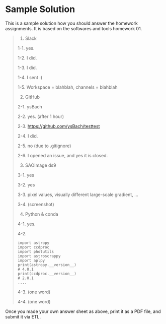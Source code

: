 # Sample Solution

This is a sample solution how you should answer the homework assignments. It is based on the softwares and tools homework 01.



>1. Slack
>
>1-1. yes.
>
>1-2. I did.
>
>1-3. I did. 
>
>1-4. I sent :)
>
>1-5. Workspace = blahblah, channels = blahblah
>
>2. GitHub
>
>2-1. ysBach
>
>2-2. yes. (after 1 hour)
>
>2-3. https://github.com/ysBach/testtest
>
>2-4. I did.
>
>2-5. no (due to .gitignore)
>
>2-6. I opened an issue, and yes it is closed.
>
>3. SAOImage ds9
>
>3-1. yes
>
>3-2. yes
>
>3-3. pixel values, visually different large-scale gradient, ...
>
>3-4. (screenshot)
>
>4. Python & conda
>
>4-1. yes.
>
>4-2. 
>
>```
>import astropy
>import ccdproc
>import photutils
>import astroscrappy
>import aplpy
>print(astropy.__version__)
># 4.0.1
>print(ccdproc.__version__)
># 2.0.1
>....
>```
>
>4-3. (one word)
>
>4-4. (one word)



Once you made your own answer sheet as above, print it as a PDF file, and submit it via ETL.